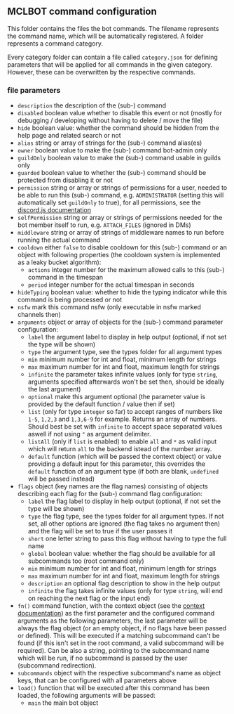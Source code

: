 ## MCLBOT command configuration

This folder contains the files the bot commands. The filename represents the command name, which will be automatically registered. A folder represents a command category.

Every category folder can contain a file called `category.json` for defining parameters that will be applied for all commands in the given category. However, these can be overwritten by the respective commands. 

### file parameters

- `description` the description of the (sub-) command
- `disabled` boolean value whether to disable this event or not (mostly for debugging / developing without having to delete / move the file)
- `hide` boolean value: whether the command should be hidden from the help page and related search or not
- `alias` string or array of strings for the (sub-) command alias(es)
- `owner` boolean value to make the (sub-) command bot-admin only
- `guildOnly` boolean value to make the (sub-) command usable in guilds only
- `guarded` boolean value to whether the (sub-) command should be protected from disabling it or not
- `permission` string or array or strings of permissions for a user, needed to be able to run this  (sub-) command, e.g. `ADMINISTRATOR` (setting this will automatically set `guildOnly` to true), for all permissions, see the [discord.js documentation](https://discord.js.org/#/docs/main/stable/class/Permissions?scrollTo=s-FLAGS)
- `selfPermission` string or array or strings of permissions needed for the bot member itself to run, e.g. `ATTACH_FILES` (ignored in DMs)
- `middleware` string or array of strings of middleware names to run before running the actual command
- `cooldown` either `false` to disable cooldown for this (sub-) command or an object with following properties (the cooldown system is implemented as a leaky bucket algorithm):
  - `actions` integer number for the maximum allowed calls to this (sub-) command in the timespan
  - `period` integer number for the actual timespan in seconds
- `hideTyping` boolean value: whether to hide the typing indicator while this command is being processed or not
- `nsfw` mark this command nsfw (only executable in nsfw marked channels then)
- `arguments` object or array of objects for the (sub-) command parameter configuration:
  - `label` the argument label to display in help output (optional, if not set the type will be shown)
  - `type` the argument type, see the types folder for all argument types
  - `min` minimum number for int and float, minimum length for strings
  - `max` maximum number for int and float, maximum length for strings
  - `infinite` the parameter takes infinite values (only for type `string`, arguments specified afterwards won't be set then, should be ideally the last argument)
  - `optional` make this argument optional (the parameter value is provided by the default function / value then if set)
  - `list` (only for type `integer` so far) to accept ranges of numbers like `1-5`, `1,2,3` and `1,3,6-9` for example. Returns an array of numbers. Should best be set with `infinite` to accept space separated values aswell if not using `"` as argument delimiter.
  - `listAll` (only if `list` is enabled) to enable `all` and `*` as valid input which will return `all` to the backend istead of the number array.
  - `default` function (which will be passed the context object) or value providing a default input for this parameter, this overrides the `default` function of an argument type (if both are blank, `undefined` will be passed instead)
- `flags` object (key names are the flag names) consisting of objects describing each flag for the (sub-) command flag configuration:
  - `label` the flag label to display in help output (optional, if not set the type will be shown)
  - `type` the flag type, see the types folder for all argument types. If not set, all other options are ignored (the flag takes no argument then) and the flag will be set to true if the user passes it
  - `short` one letter string to pass this flag without having to type the full name
  - `global` boolean value: whether the flag should be available for all subcommands too (root command only)
  - `min` minimum number for int and float, minimum length for strings
  - `max` maximum number for int and float, maximum length for strings
  - `description` an optional flag description to show in the help output
  - `infinite` the flag takes infinite values (only for type `string`, will end on reaching the next flag or the input end)
- `fn()` command function, with the context object (see the [context documentation](../context.md)) as the first parameter and the configured command arguments as the following parameters, the last parameter will be always the flag object (or an empty object, if no flags have been passed or defined). This will be executed if a matching subcommand can't be found (if this isn't set in the root command, a valid subcommand will be required).
Can be also a string, pointing to the subcommand name which will be run, if no subcommand is passed by the user (subcommand redirection).
- `subcommands` object with the respective subcommand's name as object keys, that can be configured with all parameters above
- `load()` function that will be executed after this command has been loaded, the following arguments will be passed:
  * `main` the main bot object
